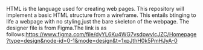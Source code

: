 HTML is the language used for creating web pages.
This repository will implement a basic HTML structure from a wireframe.
This entails btinging to life a webpage with no styling,just the bare skeleton of the webpage.
The designer file is from Figma.The link is as follows:https://www.figma.com/file/dyYL6Ku4WG7vsdpwvlcJZC/Homepage?type=design&node-id=0-1&mode=design&t=1xpJthH0k5PmHJyA-0

